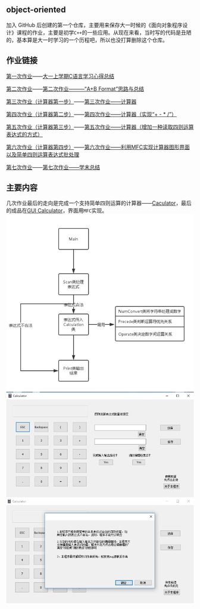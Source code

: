 ## object-oriented
加入 GitHub 后创建的第一个仓库，主要用来保存大一时候的《面向对象程序设计》课程的作业，主要是初学`C++`的一些应用。从现在来看，当时写的代码是丑陋的，基本算是大一时学习的一个历程吧，所以也没打算删除这个仓库。

## 作业链接
[第一次作业](https://www.cnblogs.com/fzuoop/p/5151314.html)——[大一上学期C语言学习心得总结](https://www.cnblogs.com/ZhaoxiCheung/p/5156178.html)

[第二次作业](https://www.cnblogs.com/fzuoop/p/5157122.html)——[第二次作业———“A+B Format”思路与总结](https://www.cnblogs.com/ZhaoxiCheung/p/5166290.html)

[第三次作业（计算器第一步）](https://www.cnblogs.com/fzuoop/p/5187275.html)——[第三次作业——计算器](https://www.cnblogs.com/ZhaoxiCheung/p/5206811.html)

[第四次作业（计算器第二步）](https://www.cnblogs.com/fzuoop/p/5326667.html)——[第四次作业——计算器（实现“+ - * /”）](https://www.cnblogs.com/ZhaoxiCheung/p/5361189.html)

[第五次作业（计算器第三步）](https://www.cnblogs.com/fzuoop/p/5451293.html)——[第五次作业——计算器（增加一种读取四则运算表达式的方式）](https://www.cnblogs.com/ZhaoxiCheung/p/5468727.html)

[第六次作业（计算器第四步）](https://www.cnblogs.com/fzuoop/p/5524803.html)——[第六次作业——利用MFC实现计算器图形界面以及简单四则运算表达式批处理](https://www.cnblogs.com/ZhaoxiCheung/p/5538890.html)

[第七次作业](https://www.cnblogs.com/fzuoop/p/5594972.html)——[第七次作业——学末总结](https://www.cnblogs.com/ZhaoxiCheung/p/5613069.html)

## 主要内容
几次作业最后的走向是完成一个支持简单四则运算的计算器——[Caculator](https://github.com/ZhaoxiZhang/object-oriented/blob/master/GUI%20Calculator/Calculator.exe)，最后的成品在[GUI Calculator](https://github.com/ZhaoxiZhang/object-oriented/tree/master/GUI%20Calculator)，界面用`MFC`实现。
<img src="./pictures/1.png"/>
<img src="./pictures/2.png"/>
<img src="./pictures/3.png"/>
